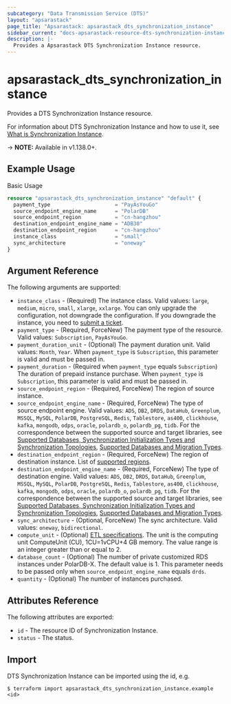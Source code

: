 ```yaml
---
subcategory: "Data Transmission Service (DTS)"
layout: "apsarastack"
page_title: "Apsarastack: apsarastack_dts_synchronization_instance"
sidebar_current: "docs-apsarastack-resource-dts-synchronization-instance"
description: |-
  Provides a Apsarastack DTS Synchronization Instance resource.
---
```


# apsarastack\_dts\_synchronization\_instance

Provides a DTS Synchronization Instance resource.

For information about DTS Synchronization Instance and how to use it, see [What is Synchronization Instance](https://help.aliyun.com/document_detail/211599.html).

-> **NOTE:** Available in v1.138.0+.

## Example Usage

Basic Usage

```terraform
resource "apsarastack_dts_synchronization_instance" "default" {
  payment_type                     = "PayAsYouGo"
  source_endpoint_engine_name      = "PolarDB"
  source_endpoint_region           = "cn-hangzhou"
  destination_endpoint_engine_name = "ADB30"
  destination_endpoint_region      = "cn-hangzhou"
  instance_class                   = "small"
  sync_architecture                = "oneway"
}
```

## Argument Reference

The following arguments are supported:

* `instance_class` - (Required) The instance class. Valid values: `large`, `medium`, `micro`, `small`, `xlarge`, `xxlarge`. You can only upgrade the configuration, not downgrade the configuration. If you downgrade the instance, you need to [submit a ticket](https://selfservice.console.aliyun.com/ticket/category/dts/today).
* `payment_type` - (Required, ForceNew) The payment type of the resource. Valid values: `Subscription`, `PayAsYouGo`.
* `payment_duration_unit` - (Optional) The payment duration unit. Valid values: `Month`, `Year`. When `payment_type` is `Subscription`, this parameter is valid and must be passed in.
* `payment_duration` - (Required when `payment_type` equals `Subscription`) The duration of prepaid instance purchase. When `payment_type` is `Subscription`, this parameter is valid and must be passed in.
* `source_endpoint_region` - (Required, ForceNew) The region of source instance.
* `source_endpoint_engine_name` - (Required, ForceNew) The type of source endpoint engine. Valid values: `ADS`, `DB2`, `DRDS`, `DataHub`, `Greenplum`, `MSSQL`, `MySQL`, `PolarDB`, `PostgreSQL`, `Redis`, `Tablestore`, `as400`, `clickhouse`, `kafka`, `mongodb`, `odps`, `oracle`, `polardb_o`, `polardb_pg`, `tidb`. For the correspondence between the supported source and target libraries, see [Supported Databases, Synchronization Initialization Types and Synchronization Topologies](https://help.aliyun.com/document_detail/130744.html), [Supported Databases and Migration Types](https://help.aliyun.com/document_detail/26618.html).
* `destination_endpoint_region` - (Required, ForceNew) The region of destination instance. List of [supported regions](https://help.aliyun.com/document_detail/141033.html).
* `destination_endpoint_engine_name` - (Required, ForceNew) The type of destination engine. Valid values: `ADS`, `DB2`, `DRDS`, `DataHub`, `Greenplum`, `MSSQL`, `MySQL`, `PolarDB`, `PostgreSQL`, `Redis`, `Tablestore`, `as400`, `clickhouse`, `kafka`, `mongodb`, `odps`, `oracle`, `polardb_o`, `polardb_pg`, `tidb`. For the correspondence between the supported source and target libraries, see [Supported Databases, Synchronization Initialization Types and Synchronization Topologies](https://help.aliyun.com/document_detail/130744.html), [Supported Databases and Migration Types](https://help.aliyun.com/document_detail/26618.html).
* `sync_architecture` - (Optional, ForceNew) The sync architecture. Valid values: `oneway`, `bidirectional`.
* `compute_unit` - (Optional) [ETL specifications](https://help.aliyun.com/document_detail/212324.html). The unit is the computing unit ComputeUnit (CU), 1CU=1vCPU+4 GB memory. The value range is an integer greater than or equal to 2.
* `database_count` - (Optional) The number of private customized RDS instances under PolarDB-X. The default value is 1. This parameter needs to be passed only when `source_endpoint_engine_name` equals `drds`.
* `quantity` - (Optional) The number of instances purchased.

## Attributes Reference

The following attributes are exported:

* `id` - The resource ID of Synchronization Instance.
* `status` - The status.

## Import

DTS Synchronization Instance can be imported using the id, e.g.

```
$ terraform import apsarastack_dts_synchronization_instance.example <id>
```

